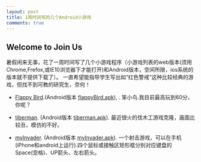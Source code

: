 ```yaml
---
layout: post
title: 1周时间写的几个Android小游戏
comments: true
---
```



## Welcome to Join Us

暑假闲来无事，花了一周时间写了几个小游戏程序（小游戏列表的web版本(须用Chrome,Frefox,或IE10浏览器下才能打开)和Android版本，空间所限，ios系统的版本就不提供下载了）。
一直希望能指导学生写出如“红色警戒”这种比较经典的游戏，但找不到可教的研究生，奈何！

<!--more-->
  
* [Flappy Bird](http://games.hwdong.com/flappyBird/).(Android版本 [flappyBird.apk](http://games.hwdong.com/flappyBird.apk)), . 笨小鸟.我目前最高玩到60分，你呢？

* [tiberman](http://games.hwdong.com/tiberman/). (Android版本 [tiberman.apk](http://games.hwdong.com/tiberman.apk)). 最近很火的伐木工游戏克隆，画面比较丑，模仿的不好。 

* [myInvader](http://games.hwdong.com/myInvader/). (Android版本 [myInvader.apk](http://games.hwdong.com/myInvader.apk)). 一个射击游戏，可以在手机(iPhone和android上运行).四个鼠标或接触区矩形框分别对应键盘的 Space(空格)、UP箭头、左右箭头。